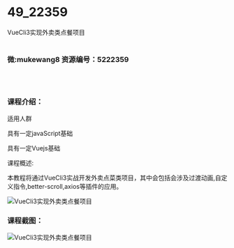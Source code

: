 # 49_22359
VueCli3实现外卖类点餐项目
<br/></br>
<h3>微:mukewang8 资源编号：5222359</h3>
<br/></br>
<h3>课程介绍：</h3>
<p>适用人群</p>
<p>具有一定javaScript基础</p>
<p>具有一定Vuejs基础</p>
<p>课程概述:</p>
<p>本教程将通过<a title="查看与 VueCli3 相关的文章" target="_blank">VueCli3</a>实战开发外卖点菜类项目，其中会包括会涉及过渡动画,自定义指令,better-scroll,axios等插件的应用。</p>
<p><img src="https://www.ko996.com/wp-content/uploads/img/2022/01/1-17-300x227.png" alt="VueCli3实现外卖类点餐项目"></p>
<div class="info-desc">
<h3>课程截图：</h3>
<p><img src="https://www.ko996.com/wp-content/uploads/img/2022/01/2-16.png" alt="VueCli3实现外卖类点餐项目"></p>


			
</div>
